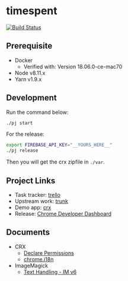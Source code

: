 # timespent

[![Build Status](https://travis-ci.org/announce/timespent.svg?branch=master)](https://travis-ci.org/announce/timespent)

## Prerequisite

* Docker
  * Verified with: Version 18.06.0-ce-mac70
* Node v8.11.x
* Yarn v1.9.x

## Development

Run the command below:

```bash
./pj start
```

For the release:

```bash
export FIREBASE_API_KEY="__YOURS_HERE__"
./pj release
```

Then you will get the crx zipfile in `./var`.

## Project Links

* Task tracker: [trello](https://trello.com/c/WGVCIKVj/32-app-implementation)
* Upstream work: [trunk](https://github.com/announce/timespent/compare/master...ymkjp:master)
* Demo app: [crx](https://chrome.google.com/webstore/detail/timespent/plbhlfecmbmkphfgcpoijlidjapddidj?utm_source=github)
* Release: [Chrome Developer Dashboard](https://chrome.google.com/webstore/developer/dashboard)

## Documents

* CRX
  * [Declare Permissions](https://developer.chrome.com/extensions/declare_permissions)
  * [chrome\.i18n](https://developer.chrome.com/extensions/i18n)
* ImageMagick
  * [Text Handling \- IM v6](http://www.imagemagick.org/Usage/text/#label_bestfit)
